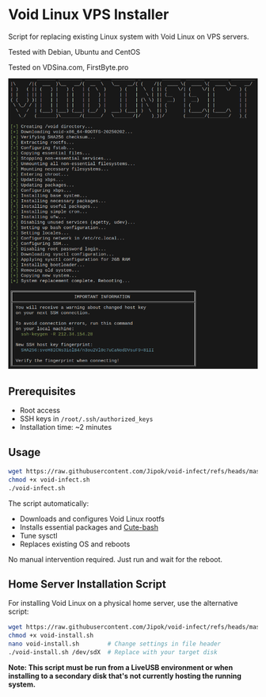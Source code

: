 # Void Linux VPS Installer

Script for replacing existing Linux system with Void Linux on VPS servers.

Tested with Debian, Ubuntu and CentOS

Tested on VDSina.com, FirstByte.pro

![screenshot](https://github.com/Jipok/void-infect/blob/master/screenshot.png?raw=true)

## Prerequisites
- Root access
- SSH keys in `/root/.ssh/authorized_keys`
- Installation time: ~2 minutes

## Usage
```bash
wget https://raw.githubusercontent.com/Jipok/void-infect/refs/heads/master/void-infect.sh
chmod +x void-infect.sh
./void-infect.sh
```

The script automatically:
- Downloads and configures Void Linux rootfs
- Installs essential packages and [Cute-bash](https://github.com/Jipok/Cute-bash)
- Tune sysctl
- Replaces existing OS and reboots

No manual intervention required. Just run and wait for the reboot.

## Home Server Installation Script

For installing Void Linux on a physical home server, use the alternative script:

```bash
wget https://raw.githubusercontent.com/Jipok/void-infect/refs/heads/master/void-install.sh
chmod +x void-install.sh
nano void-install.sh        # Change settings in file header
./void-install.sh /dev/sdX  # Replace with your target disk
```
**Note: This script must be run from a LiveUSB environment or when installing to a secondary disk that's not currently hosting the running system.**
